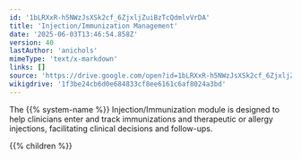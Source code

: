 ```yaml
---
id: '1bLRXxR-h5NWzJsXSk2cf_6ZjxljZuiBzTcQdmlvVrDA'
title: 'Injection/Immunization Management'
date: '2025-06-03T13:46:54.858Z'
version: 40
lastAuthor: 'anichols'
mimeType: 'text/x-markdown'
links: []
source: 'https://drive.google.com/open?id=1bLRXxR-h5NWzJsXSk2cf_6ZjxljZuiBzTcQdmlvVrDA'
wikigdrive: '1f3be24cb6d0e684833cf8ee6161c6af8024a3bd'
---
```

The {{% system-name %}} Injection/Immunization module is designed to help clinicians enter and track immunizations and therapeutic or allergy injections, facilitating clinical decisions and follow-ups.

{{% children %}}
